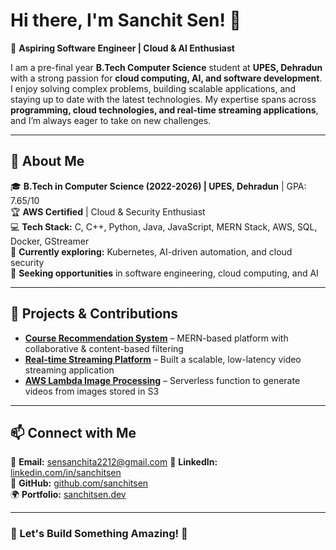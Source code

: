 # Hi there, I'm Sanchit Sen! 👋  
🚀 **Aspiring Software Engineer | Cloud & AI Enthusiast**  

I am a pre-final year **B.Tech Computer Science** student at **UPES, Dehradun** with a strong passion for **cloud computing, AI, and software development**. I enjoy solving complex problems, building scalable applications, and staying up to date with the latest technologies. My expertise spans across **programming, cloud technologies, and real-time streaming applications**, and I’m always eager to take on new challenges.  

---

## 🌟 About Me  
🎓 **B.Tech in Computer Science (2022-2026) | UPES, Dehradun** | GPA: 7.65/10  
🏆 **AWS Certified** | Cloud & Security Enthusiast  
💻 **Tech Stack:** C, C++, Python, Java, JavaScript, MERN Stack, AWS, SQL, Docker, GStreamer  
🌱 **Currently exploring:** Kubernetes, AI-driven automation, and cloud security  
🎯 **Seeking opportunities** in software engineering, cloud computing, and AI   

---

## 🚀 Projects & Contributions  
- **[Course Recommendation System](#)** – MERN-based platform with collaborative & content-based filtering  
- **[Real-time Streaming Platform](#)** – Built a scalable, low-latency video streaming application  
- **[AWS Lambda Image Processing](#)** – Serverless function to generate videos from images stored in S3  

---

## 📫 Connect with Me  
📧 **Email:** sensanchita2212@gmail.com
💼 **LinkedIn:** [linkedin.com/in/sanchitsen](#)  
🐙 **GitHub:** [github.com/sanchitsen](#)  
🌍 **Portfolio:** [sanchitsen.dev](#)  

---

### 🚀 Let's Build Something Amazing! 🚀  
